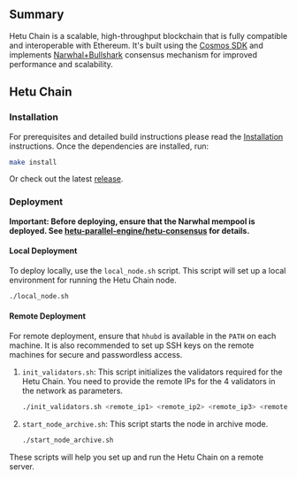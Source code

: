 
## **Summary**
Hetu Chain is a scalable, high-throughput blockchain that is fully compatible and interoperable with Ethereum.
It's built using the [Cosmos SDK](https://github.com/cosmos/cosmos-sdk/) and implements
[Narwhal+Bullshark](https://github.com/MystenLabs/narwhal) consensus mechanism
for improved performance and scalability.

## Hetu Chain

### Installation

For prerequisites and detailed build instructions
please read the [Installation](https://docs.hetu.org/protocol/hetu-cli) instructions.
Once the dependencies are installed, run:

```bash
make install
```

Or check out the latest [release](https://github.com/hetu-project/hetu/releases).

###  Deployment

**Important: Before deploying, ensure that the Narwhal mempool is deployed. See [hetu-parallel-engine/hetu-consensus](https://github.com/hetu-project/hetu-parallel-engine/tree/main/hetu-consensus) for details.**

#### Local Deployment

To deploy locally, use the `local_node.sh` script. This script will set up a local environment for running the Hetu Chain node.

```bash
./local_node.sh
```

#### Remote Deployment

For remote deployment, ensure that `hhubd` is available in the `PATH` on each machine. It is also recommended to set up SSH keys on the remote machines for secure and passwordless access.

1. `init_validators.sh`: This script initializes the validators required for the Hetu Chain. You need to provide the remote IPs for the 4 validators in the network as parameters.

   ```bash
   ./init_validators.sh <remote_ip1> <remote_ip2> <remote_ip3> <remote_ip4>
   ```

2. `start_node_archive.sh`: This script starts the node in archive mode.

   ```bash
   ./start_node_archive.sh
   ```

These scripts will help you set up and run the Hetu Chain on a remote server.